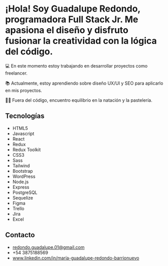 # ¡Hola! Soy Guadalupe Redondo, programadora Full Stack Jr. Me apasiona el diseño y disfruto fusionar la creatividad con la lógica del código.

💻 En este momento estoy trabajando en desarrollar proyectos como freelancer.

📚 Actualmente, estoy aprendiendo sobre diseño UX/UI y SEO para aplicarlo en mis proyectos.

🏊‍♀️ Fuera del código, encuentro equilibrio en la natación y la pastelería.

## Tecnologías

- HTML5
- Javascript
- React
- Redux
- Redux Toolkit
- CSS3
- Sass
- Tailwind
- Bootstrap
- WordPress
- Node.js
- Express
- PostgreSQL
- Sequelize
- Figma
- Trello
- Jira
- Excel

## Contacto
- redondo.guadalupe.01@gmail.com
- +54 3875188569
- www.linkedin.com/in/maría-guadalupe-redondo-barrionuevo

